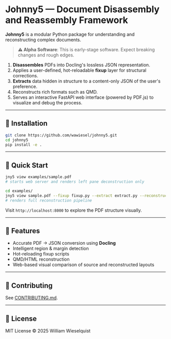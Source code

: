 # Johnny5 — Document Disassembly and Reassembly Framework

**Johnny5** is a modular Python package for understanding and reconstructing complex documents.

> **⚠️ Alpha Software**: This is early-stage software. Expect breaking changes and rough edges.

1. **Disassembles** PDFs into Docling's lossless JSON representation.
2. Applies a user-defined, hot-reloadable **fixup** layer for structural corrections.
3. **Extracts** data hidden in structure to a content-only JSON of the user's preference.
4. Reconstructs rich formats such as QMD.
5. Serves an interactive FastAPI web interface (powered by PDF.js) to visualize and debug the process.

---

## 🚀 Installation

```bash
git clone https://github.com/wawiesel/johnny5.git
cd johnny5
pip install -e .
```

---

## 🧰 Quick Start

```bash
jny5 view examples/sample.pdf
# starts web server and renders left pane deconstruction only
```

```bash
cd examples/
jny5 view sample.pdf --fixup fixup.py --extract extract.py --reconstruct reconstruct.py
# renders full reconstruction pipeline
```
 
Visit `http://localhost:8000` to explore the PDF structure visually.

---

## 🧠 Features

* Accurate PDF → JSON conversion using **Docling**
* Intelligent region & margin detection
* Hot-reloading fixup scripts
* QMD/HTML reconstruction
* Web-based visual comparison of source and reconstructed layouts

---

## 🤝 Contributing

See [CONTRIBUTING.md](CONTRIBUTING.md).

---

## 📜 License

MIT License © 2025 William Wieselquist